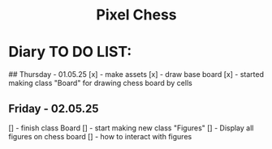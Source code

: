 <h1  style="text-align: center;">Pixel Chess</h1>

<h1>Diary TO DO LIST: </h1>
## Thursday - 01.05.25
[x] - make assets
[x] - draw base board
[x] - started making class "Board" for drawing chess board by cells



## Friday - 02.05.25
[] - finish class Board
[] - start making new class "Figures"
[] - Display all figures on chess board
[] - how to interact with figures




